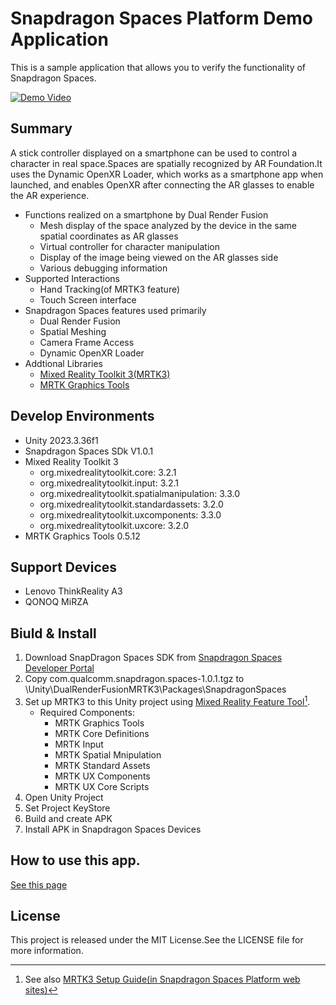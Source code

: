 # Snapdragon Spaces Platform Demo Application

This is a sample application that allows you to verify the functionality of Snapdragon Spaces.

[![Demo Video](https://img.youtube.com/vi/dyjCIETCc6c/0.jpg)](https://www.youtube.com/watch?v=dyjCIETCc6c)

## Summary
A stick controller displayed on a smartphone can be used to control a character in real space.Spaces are spatially recognized by AR Foundation.It uses the Dynamic OpenXR Loader, which works as a smartphone app when launched, and enables OpenXR after connecting the AR glasses to enable the AR experience.

- Functions realized on a smartphone by Dual Render Fusion
    - Mesh display of the space analyzed by the device in the same spatial coordinates as AR glasses
    - Virtual controller for character manipulation
    - Display of the image being viewed on the AR glasses side
    - Various debugging information
- Supported Interactions
    - Hand Tracking(of MRTK3 feature)
    - Touch Screen interface
- Snapdragon Spaces features used primarily
    - Dual Render Fusion
    - Spatial Meshing
    - Camera Frame Access
    - Dynamic OpenXR Loader
- Addtional Libraries
    - [Mixed Reality Toolkit 3(MRTK3)](https://github.com/MixedRealityToolkit/MixedRealityToolkit-Unity)
    - [MRTK Graphics Tools](https://github.com/microsoft/MixedReality-GraphicsTools-Unity)

## Develop Environments

- Unity 2023.3.36f1
- Snapdragon Spaces SDk V1.0.1
- Mixed Reality Toolkit 3
   - org.mixedrealitytoolkit.core: 3.2.1
   - org.mixedrealitytoolkit.input: 3.2.1
   - org.mixedrealitytoolkit.spatialmanipulation: 3.3.0
   - org.mixedrealitytoolkit.standardassets: 3.2.0
   - org.mixedrealitytoolkit.uxcomponents: 3.3.0
   - org.mixedrealitytoolkit.uxcore: 3.2.0
- MRTK Graphics Tools 0.5.12

## Support Devices

- Lenovo ThinkReality A3
- QONOQ MiRZA

## Biuld & Install

1. Download SnapDragon Spaces SDK from [Snapdragon Spaces Developer Portal](https://spaces.qualcomm.com/developer/)
1. Copy com.qualcomm.snapdragon.spaces-1.0.1.tgz to \Unity\DualRenderFusionMRTK3\Packages\SnapdragonSpaces
1. Set up MRTK3 to this Unity project using [Mixed Reality Feature Tool](https://learn.microsoft.com/ja-jp/windows/mixed-reality/develop/unity/welcome-to-mr-feature-tool?wt.mc_id=WDIT-MVP-5003104)[^1].
    - Required Components:
        - MRTK Graphics Tools
        - MRTK Core Definitions
        - MRTK Input
        - MRTK Spatial Mnipulation
        - MRTK Standard Assets
        - MRTK UX Components
        - MRTK UX Core Scripts
1. Open Unity Project
1. Set Project KeyStore
1. Build and create APK
1. Install APK in Snapdragon Spaces Devices

[^1]: See also [MRTK3 Setup Guide(in Snapdragon Spaces Platform web sites)](https://docs.spaces.qualcomm.com/unity/samples/preview/mrtk3-setup-guide) 

## How to use this app.

[See this page](HowToUse.md)

## License
This project is released under the MIT License.See the LICENSE file for more information.
